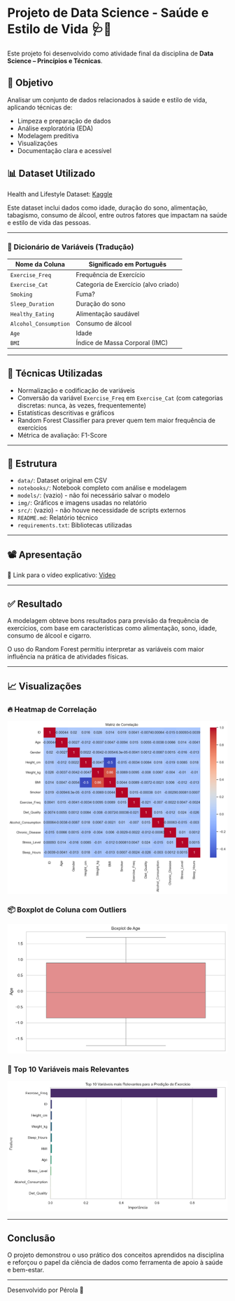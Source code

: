 # Projeto de Data Science - Saúde e Estilo de Vida 🩺🍎

Este projeto foi desenvolvido como atividade final da disciplina de **Data Science – Princípios e Técnicas**.

## 📌 Objetivo

Analisar um conjunto de dados relacionados à saúde e estilo de vida, aplicando técnicas de:
- Limpeza e preparação de dados
- Análise exploratória (EDA)
- Modelagem preditiva
- Visualizações
- Documentação clara e acessível

## 📊 Dataset Utilizado

Health and Lifestyle Dataset: [Kaggle](https://www.kaggle.com/datasets/sahilislam007/health-and-lifestyle-dataset)

Este dataset inclui dados como idade, duração do sono, alimentação, tabagismo, consumo de álcool, entre outros fatores que impactam na saúde e estilo de vida das pessoas.

---

### 📘 Dicionário de Variáveis (Tradução)

| Nome da Coluna        | Significado em Português             |
|------------------------|--------------------------------------|
| `Exercise_Freq`        | Frequência de Exercício              |
| `Exercise_Cat`         | Categoria de Exercício (alvo criado)|
| `Smoking`              | Fuma?                                |
| `Sleep_Duration`       | Duração do sono                      |
| `Healthy_Eating`       | Alimentação saudável                 |
| `Alcohol_Consumption`  | Consumo de álcool                    |
| `Age`                  | Idade                                |
| `BMI`                  | Índice de Massa Corporal (IMC)       |

---

## 🧪 Técnicas Utilizadas

- Normalização e codificação de variáveis
- Conversão da variável `Exercise_Freq` em `Exercise_Cat` (com categorias discretas: nunca, às vezes, frequentemente)
- Estatísticas descritivas e gráficos
- Random Forest Classifier para prever quem tem maior frequência de exercícios
- Métrica de avaliação: F1-Score

---

## 📁 Estrutura

- `data/`: Dataset original em CSV
- `notebooks/`: Notebook completo com análise e modelagem
- `models/`: (vazio) - não foi necessário salvar o modelo
- `img/`: Gráficos e imagens usadas no relatório
- `src/`: (vazio) - não houve necessidade de scripts externos
- `README.md`: Relatório técnico
- `requirements.txt`: Bibliotecas utilizadas

---

## 📽️ Apresentação

🎥 Link para o vídeo explicativo: [Vídeo](https://drive.google.com/file/d/1ynEkvjhWZgFq4gYQ9fF_m1V_c12YF7hP/view?usp=sharing)

---

## ✅ Resultado

A modelagem obteve bons resultados para previsão da frequência de exercícios, com base em características como alimentação, sono, idade, consumo de álcool e cigarro.

O uso do Random Forest permitiu interpretar as variáveis com maior influência na prática de atividades físicas.

---

## 📈 Visualizações

### 🔥 Heatmap de Correlação
![heatmap](img/heatmap_correlacao.png)

### 📦 Boxplot de Coluna com Outliers
![boxplot](img/boxplot.png)

### 🌟 Top 10 Variáveis mais Relevantes
![importancia](img/variaveis_importantes.png)

---

## Conclusão

O projeto demonstrou o uso prático dos conceitos aprendidos na disciplina e reforçou o papel da ciência de dados como ferramenta de apoio à saúde e bem-estar.

---
Desenvolvido por Pérola 💜
